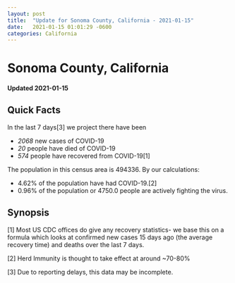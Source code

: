 ```yaml
---
layout: post
title:  "Update for Sonoma County, California - 2021-01-15"
date:   2021-01-15 01:01:29 -0600
categories: California
---
```


# Sonoma County, California
#### Updated 2021-01-15

## Quick Facts

In the last 7 days[3] we project there have been
- *2068* new cases of COVID-19
- *20* people have died of COVID-19
- *574* people have recovered from COVID-19[1]

The population in this census area is 494336. By our calculations:
- 4.62% of the population have had COVID-19.[2]
- 0.96% of the population or 4750.0 people are actively fighting the virus.

## Synopsis




[1] Most US CDC offices do give any recovery statistics- we base this on a formula which looks at confirmed new cases
15 days ago (the average recovery time) and deaths over the last 7 days.

[2] Herd Immunity is thought to take effect at around ~70-80%

[3] Due to reporting delays, this data may be incomplete.
 
    